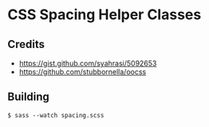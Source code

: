 # CSS Spacing Helper Classes

## Credits

* https://gist.github.com/syahrasi/5092653
* https://github.com/stubbornella/oocss

## Building

```
$ sass --watch spacing.scss
```
